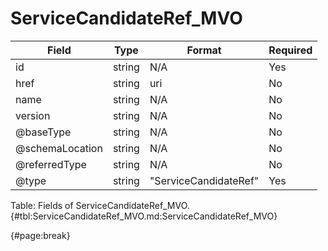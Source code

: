 <!--
    ATTENTION: This file was generated via gradle!
               Do NOT manually edit this file! Any such changes will be overwritten!
-->

# ServiceCandidateRef_MVO

| Field | Type | Format | Required |
| ------- | ------- | ------- | --- |
| id | string | N/A | Yes |
| href | string | uri | No |
| name | string | N/A | No |
| version | string | N/A | No |
| @baseType | string | N/A | No |
| @schemaLocation | string | N/A | No |
| @referredType | string | N/A | No |
| @type | string | "ServiceCandidateRef" | Yes |

Table: Fields of ServiceCandidateRef_MVO. {#tbl:ServiceCandidateRef_MVO.md:ServiceCandidateRef_MVO}

{#page:break}
